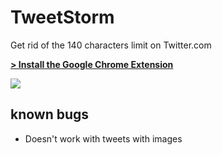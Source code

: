 # TweetStorm

Get rid of the 140 characters limit on Twitter.com

**[> Install the Google Chrome Extension](https://chrome.google.com/webstore/detail/jhgcnjnaennpeiafcjanlnibelmobbgh/publish-accepted?hl=en&gl=US)**

![](http://cl.ly/image/1N30011s2t23/Screen%20Shot%202014-11-26%20at%2011.34.01%20AM.png)

## known bugs
- Doesn't work with tweets with images
